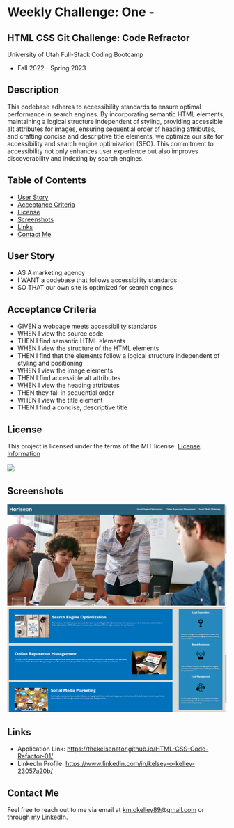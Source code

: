 # Weekly Challenge: One -

## HTML CSS Git Challenge: Code Refractor

University of Utah
Full-Stack Coding Bootcamp

- Fall 2022 - Spring 2023

## Description

This codebase adheres to accessibility standards to ensure optimal performance in search engines. By incorporating semantic HTML elements, maintaining a logical structure independent of styling, providing accessible alt attributes for images, ensuring sequential order of heading attributes, and crafting concise and descriptive title elements, we optimize our site for accessibility and search engine optimization (SEO). This commitment to accessibility not only enhances user experience but also improves discoverability and indexing by search engines.

## Table of Contents 

  - [User Story](#user-story)
  - [Acceptance Criteria](#acceptance-criteria)
  - [License](#license)
  - [Screenshots](#screenshots)
  - [Links](#links)
  - [Contact Me](#contact-me)

## User Story

- AS A marketing agency
- I WANT a codebase that follows accessibility standards
- SO THAT our own site is optimized for search engines

## Acceptance Criteria

- GIVEN a webpage meets accessibility standards
- WHEN I view the source code
- THEN I find semantic HTML elements
- WHEN I view the structure of the HTML elements
- THEN I find that the elements follow a logical structure independent of styling and positioning
- WHEN I view the image elements
- THEN I find accessible alt attributes
- WHEN I view the heading attributes
- THEN they fall in sequential order
- WHEN I view the title element
- THEN I find a concise, descriptive title

## License

  This project is licensed under the terms of the MIT license.
  [License Information](https://choosealicense.com/licenses/mit)
  <br/>
  <br/>
  <a href="https://choosealicense.com/licenses/mit">
  <img src="https://img.shields.io/badge/License-MIT-blue" />
  </a>

## Screenshots

![alt_img](./assets/images/Challenge-One-1.png)
![alt_img](./assets/images/Challenge-One-2.png)

## Links

  * Application Link: https://thekelsenator.github.io/HTML-CSS-Code-Refactor-01/
  * LinkedIn Profile: https://www.linkedin.com/in/kelsey-o-kelley-23057a20b/

## Contact Me

Feel free to reach out to me via email at km.okelley89@gmail.com or through my LinkedIn.